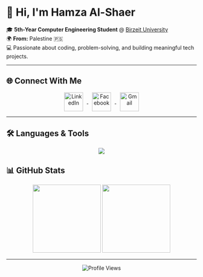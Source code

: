 # 👋 Hi, I'm Hamza Al-Shaer  

🎓 **5th-Year Computer Engineering Student** @ [Birzeit University](https://www.birzeit.edu)  
🌍 **From:** Palestine 🇵🇸  
💻 Passionate about coding, problem-solving, and building meaningful tech projects.  

---

## 🌐 Connect With Me

<p align="center" style="margin-top: 10px;">
  <a href="https://www.linkedin.com/in/hamza-al-shaer-09b8b5226/" target="_blank">
    <img src="https://cdn.jsdelivr.net/gh/devicons/devicon/icons/linkedin/linkedin-original.svg" height="50" alt="LinkedIn" style="vertical-align:middle; margin: 0 10px;"/>
  </a>
  <a href="https://www.facebook.com/profile.php?id=100063692535335&mibextid=ZbWKwL" target="_blank">
    <img src="https://cdn.jsdelivr.net/gh/devicons/devicon/icons/facebook/facebook-original.svg" height="50" alt="Facebook" style="vertical-align:middle; margin: 0 10px;"/>
  </a>
  <a href="mailto:hm2003ze@gmail.com">
    <img src="https://cdn-icons-png.flaticon.com/512/732/732200.png" height="50" alt="Gmail" style="vertical-align:middle; margin: 0 10px;"/>
  </a>
</p>



---

## 🛠️ Languages & Tools
<p align="center">
  <img src="https://skillicons.dev/icons?i=c,cpp,python,powershell,html,css,github,git,vscode" />
</p>


## 📊 GitHub Stats
<p align="center">
  <img src="https://github-readme-stats.vercel.app/api?username=HamzaAlSha3r&show_icons=true&theme=radical" height="180em" />
  <img src="https://github-readme-stats.vercel.app/api/top-langs/?username=HamzaAlSha3r&layout=compact&theme=radical" height="180em" />
</p>

---

<p align="center">
  <img src="https://komarev.com/ghpvc/?username=HamzaAlSha3r&color=blueviolet" alt="Profile Views" />
</p>
